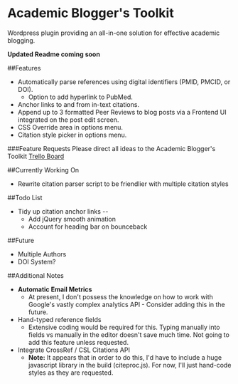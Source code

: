 # Academic Blogger's Toolkit
Wordpress plugin providing an all-in-one solution for effective academic blogging.

**Updated Readme coming soon**

##Features
- Automatically parse references using digital identifiers (PMID, PMCID, or DOI).
    + Option to add hyperlink to PubMed.
- Anchor links to and from in-text citations.
- Append up to 3 formatted Peer Reviews to blog posts via a Frontend UI integrated on the post edit screen.
- CSS Override area in options menu.
- Citation style picker in options menu.

###Feature Requests
Please direct all ideas to the Academic Blogger's Toolkit [Trello Board](https://trello.com/b/nFxfo6iO/academic-blogger-s-toolkit)

##Currently Working On
- Rewrite citation parser script to be friendlier with multiple citation styles

##Todo List
- Tidy up citation anchor links --
    + Add jQuery smooth animation
    + Account for heading bar on bounceback

##Future
- Multiple Authors
- DOI System?

##Additional Notes
- **Automatic Email Metrics**
    + At present, I don't possess the knowledge on how to work with Google's vastly complex analytics API - Consider adding this in the future.
- Hand-typed reference fields
    + Extensive coding would be required for this. Typing manually into fields vs manually in the editor doesn't save much time. Not going to add this feature unless requested.
- Integrate CrossRef / CSL Citations API
    + **Note:** It appears that in order to do this, I'd have to include a huge javascript library in the build (citeproc.js). For now, I'll just hand-code styles as they are requested. 

